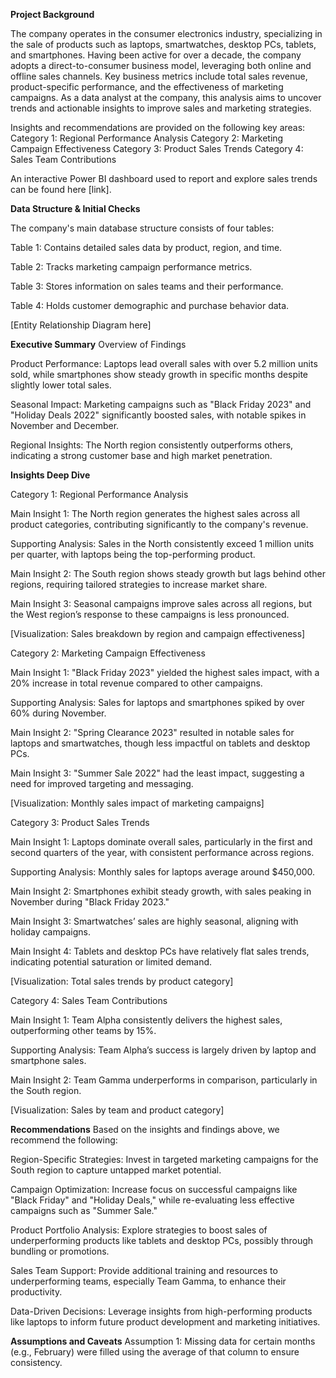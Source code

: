 **Project Background**

The company operates in the consumer electronics industry, specializing in the sale of products such as laptops, smartwatches, desktop PCs, tablets, and smartphones. Having been active for over a decade, the company adopts a direct-to-consumer business model, leveraging both online and offline sales channels. Key business metrics include total sales revenue, product-specific performance, and the effectiveness of marketing campaigns. As a data analyst at the company, this analysis aims to uncover trends and actionable insights to improve sales and marketing strategies.

Insights and recommendations are provided on the following key areas:
Category 1: Regional Performance Analysis
Category 2: Marketing Campaign Effectiveness
Category 3: Product Sales Trends
Category 4: Sales Team Contributions

An interactive Power BI dashboard used to report and explore sales trends can be found here [link].


**Data Structure & Initial Checks**

The company's main database structure consists of four tables:

Table 1: Contains detailed sales data by product, region, and time.

Table 2: Tracks marketing campaign performance metrics.

Table 3: Stores information on sales teams and their performance.

Table 4: Holds customer demographic and purchase behavior data.

[Entity Relationship Diagram here]


**Executive Summary**
Overview of Findings

Product Performance: Laptops lead overall sales with over 5.2 million units sold, while smartphones show steady growth in specific months despite slightly lower total sales.

Seasonal Impact: Marketing campaigns such as "Black Friday 2023" and "Holiday Deals 2022" significantly boosted sales, with notable spikes in November and December.

Regional Insights: The North region consistently outperforms others, indicating a strong customer base and high market penetration.


**Insights Deep Dive**

Category 1: Regional Performance Analysis

Main Insight 1: The North region generates the highest sales across all product categories, contributing significantly to the company's revenue.

Supporting Analysis: Sales in the North consistently exceed 1 million units per quarter, with laptops being the top-performing product.

Main Insight 2: The South region shows steady growth but lags behind other regions, requiring tailored strategies to increase market share.

Main Insight 3: Seasonal campaigns improve sales across all regions, but the West region’s response to these campaigns is less pronounced.

[Visualization: Sales breakdown by region and campaign effectiveness]


Category 2: Marketing Campaign Effectiveness

Main Insight 1: "Black Friday 2023" yielded the highest sales impact, with a 20% increase in total revenue compared to other campaigns.

Supporting Analysis: Sales for laptops and smartphones spiked by over 60% during November.

Main Insight 2: "Spring Clearance 2023" resulted in notable sales for laptops and smartwatches, though less impactful on tablets and desktop PCs.

Main Insight 3: "Summer Sale 2022" had the least impact, suggesting a need for improved targeting and messaging.

[Visualization: Monthly sales impact of marketing campaigns]

Category 3: Product Sales Trends

Main Insight 1: Laptops dominate overall sales, particularly in the first and second quarters of the year, with consistent performance across regions.

Supporting Analysis: Monthly sales for laptops average around $450,000.

Main Insight 2: Smartphones exhibit steady growth, with sales peaking in November during "Black Friday 2023."

Main Insight 3: Smartwatches’ sales are highly seasonal, aligning with holiday campaigns.

Main Insight 4: Tablets and desktop PCs have relatively flat sales trends, indicating potential saturation or limited demand.

[Visualization: Total sales trends by product category]


Category 4: Sales Team Contributions

Main Insight 1: Team Alpha consistently delivers the highest sales, outperforming other teams by 15%.

Supporting Analysis: Team Alpha’s success is largely driven by laptop and smartphone sales.

Main Insight 2: Team Gamma underperforms in comparison, particularly in the South region.

[Visualization: Sales by team and product category]


**Recommendations**
Based on the insights and findings above, we recommend the following:

Region-Specific Strategies: Invest in targeted marketing campaigns for the South region to capture untapped market potential.

Campaign Optimization: Increase focus on successful campaigns like "Black Friday" and "Holiday Deals," while re-evaluating less effective campaigns such as "Summer Sale."

Product Portfolio Analysis: Explore strategies to boost sales of underperforming products like tablets and desktop PCs, possibly through bundling or promotions.

Sales Team Support: Provide additional training and resources to underperforming teams, especially Team Gamma, to enhance their productivity.

Data-Driven Decisions: Leverage insights from high-performing products like laptops to inform future product development and marketing initiatives.


**Assumptions and Caveats**
Assumption 1: Missing data for certain months (e.g., February) were filled using the average of that column to ensure consistency.

